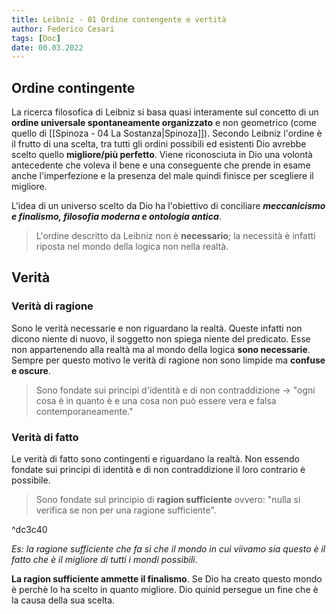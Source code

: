 ```yaml
---
title: Leibniz - 01 Ordine contengente e vertità
author: Federico Cesari
tags: [Doc]
date: 00.03.2022
---
```

## Ordine contingente
La ricerca filosofica di Leibniz si basa quasi interamente sul concetto di un **ordine universale spontaneamente organizzato** e non geometrico (come quello di [[Spinoza - 04 La Sostanza|Spinoza]]). Secondo Leibniz l'ordine è il frutto di una scelta, tra tutti gli ordini possibili ed esistenti Dio avrebbe scelto quello **migliore/più perfetto**. Viene riconosciuta in Dio una volontà antecedente che voleva il bene e una conseguente che prende in esame anche l'imperfezione e la presenza del male quindi finisce per scegliere il migliore.

L'idea di un universo scelto da Dio ha l'obiettivo di conciliare ***meccanicismo e finalismo, filosofia moderna e ontologia antica***.

>L'ordine descritto da Leibniz non è **necessario**; la necessità è infatti riposta nel mondo della logica non nella realtà.

## Verità 
### Verità di ragione
Sono le verità necessarie e non riguardano la realtà. Queste infatti non dicono niente di nuovo, il soggetto non spiega niente del predicato. Esse non appartenendo alla realtà ma al mondo della logica **sono necessarie**. Sempre per questo motivo le verità di ragione non sono limpide ma **confuse e oscure**.
>Sono fondate sui principi d'identità e di non contraddizione -> "ogni cosa è in quanto è e una cosa non può essere vera e falsa contemporaneamente."

### Verità di fatto
Le verità di fatto sono contingenti e riguardano la realtà. Non essendo fondate sui principi di identità e di non contraddizione il loro contrario è possibile.
>Sono fondate sul principio di **ragion sufficiente** ovvero: "nulla si verifica se non per una ragione sufficiente".

^dc3c40

*Es: la ragione sufficiente che fa sì che il mondo in cui viivamo sia questo è il fatto che è il migliore di tutti i mondi possibili*.

**La ragion sufficiente ammette il finalismo**. Se Dio ha creato questo mondo è perchè lo ha scelto in quanto migliore. Dio quinid persegue un fine che è la causa della sua scelta.

